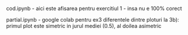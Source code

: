 cod.ipynb - aici este afisarea pentru exercitiul 1 - insa nu e 100% corect


partial.ipynb - google colab pentru ex3
diferentele dintre ploturi la 3b): primul plot este simetric in jurul mediei (0.5), al doilea asimetric
